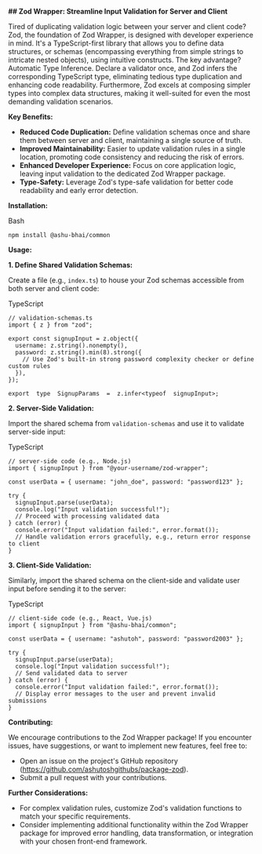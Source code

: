 **## Zod Wrapper: Streamline Input Validation for Server and Client**

Tired of duplicating validation logic between your server and client code? Zod, the foundation of Zod Wrapper, is designed with developer experience in mind. It's a TypeScript-first library that allows you to define data structures, or schemas (encompassing everything from simple strings to intricate nested objects), using intuitive constructs. The key advantage? Automatic Type Inference. Declare a validator once, and Zod infers the corresponding TypeScript type, eliminating tedious type duplication and enhancing code readability. Furthermore, Zod excels at composing simpler types into complex data structures, making it well-suited for even the most demanding validation scenarios.

**Key Benefits:**

-   **Reduced Code Duplication:**  Define validation schemas once and share them between server and client, maintaining a single source of truth.
-   **Improved Maintainability:**  Easier to update validation rules in a single location, promoting code consistency and reducing the risk of errors.
-   **Enhanced Developer Experience:**  Focus on core application logic, leaving input validation to the dedicated Zod Wrapper package.
-   **Type-Safety:**  Leverage Zod's type-safe validation for better code readability and early error detection.

**Installation:**

Bash

```
npm install @ashu-bhai/common

```


**Usage:**

**1. Define Shared Validation Schemas:**

Create a file (e.g., `index.ts`) to house your Zod schemas accessible from both server and client code:

TypeScript

```
// validation-schemas.ts
import { z } from "zod";

export const signupInput = z.object({
  username: z.string().nonempty(),
  password: z.string().min(8).strong({
    // Use Zod's built-in strong password complexity checker or define custom rules
  }),
});

export  type  SignupParams  =  z.infer<typeof  signupInput>;

```



**2. Server-Side Validation:**

Import the shared schema from `validation-schemas` and use it to validate server-side input:

TypeScript

```
// server-side code (e.g., Node.js)
import { signupInput } from "@your-username/zod-wrapper";

const userData = { username: "john_doe", password: "password123" };

try {
  signupInput.parse(userData);
  console.log("Input validation successful!");
  // Proceed with processing validated data
} catch (error) {
  console.error("Input validation failed:", error.format());
  // Handle validation errors gracefully, e.g., return error response to client
}

```



**3. Client-Side Validation:**

Similarly, import the shared schema on the client-side and validate user input before sending it to the server:

TypeScript

```
// client-side code (e.g., React, Vue.js)
import { signupInput } from "@ashu-bhai/common";

const userData = { username: "ashutoh", password: "password2003" };

try {
  signupInput.parse(userData);
  console.log("Input validation successful!");
  // Send validated data to server
} catch (error) {
  console.error("Input validation failed:", error.format());
  // Display error messages to the user and prevent invalid submissions
}

```

**Contributing:**

We encourage contributions to the Zod Wrapper package! If you encounter issues, have suggestions, or want to implement new features, feel free to:

-   Open an issue on the project's GitHub repository (https://github.com/ashutoshgithubs/package-zod).
-   Submit a pull request with your contributions.

**Further Considerations:**

-   For complex validation rules, customize Zod's validation functions to match your specific requirements.
-   Consider implementing additional functionality within the Zod Wrapper package for improved error handling, data transformation, or integration with your chosen front-end framework.